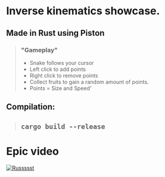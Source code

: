 # Inverse kinematics showcase.

## Made in Rust using Piston

> ### "Gameplay"
> - Snake follows your cursor
> - Left click to add points
> - Right click to remove points
> - Collect fruits to gain a random amount of points. 
> - Points = Size and Speed'

## Compilation:
> ## `cargo build --release`

# Epic video
[![Russssst](http://img.youtube.com/vi/ExE0PyllUQc/0.jpg)](http://www.youtube.com/watch?v=ExE0PyllUQc "Russssst")